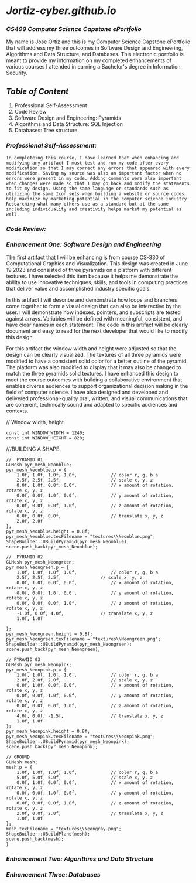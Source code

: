 # *Jortiz-cyber.github.io*

### *CS499 Computer Science Capstone ePortfolio*

  My name is Jose Ortiz and this is my Computer Science Capstone ePortfolio that will address my three outcomes in Software Design and Engineering, Algorithms and Data Structure, and Databases. This electronic portfolio is meant to provide my information on my completed enhancements of various courses I attended in earning a Bachelor's degree in Information Security.

## *Table of Content*
1. Professional Self-Assessment
2. Code Review
3. Software Design and Engineering: Pyramids
4. Algorithms and Data Structure: SQL Injection
5. Databases: Tree structure
   
### *Professional Self-Assessment:*

	In completeing this course, I have learned that when enhancing and modifying any artifact I must test and run my code after every modification so that I may correct any errors that appeared with every modification. Saving my source was also an important factor when no errors were present in my code. Adding comments were also important when changes were made so that I may go back and modify the statements to fit my design. Using the same language or standards such as utilizing the same Icon sets when building a website or source codes help maximize my marketing potential in the computer science industry. Researching what many others use as a standard but at the same including individuality and creativity helps market my potential as well. 
 	

### *Code Review:*
### *Enhancement One: Software Design and Engineering*

  The first artifact that I will be enhancing is from course CS-330 of Computational Graphics and Visualization. This design was created in June 19 2023 and consisted of three pyramids on a platform with different textures. I have selected this item because it helps me demonstrate the ability to use innovative techniques, skills, and tools in computing practices that deliver value and accomplished industry specific goals.

  In this artifact I will describe and demonstrate how loops and branches come together to form a visual design that can also be interactive by the user. I will demonstrate how indexes, pointers, and subscripts are tested against arrays. Variables will be defined with meaningful, consistent, and have clear names in each statement. The code in this artifact will be clearly document and easy to read for the next developer that would like to modify this design.

  For this artifact the window width and height were adjusted so that the design can be clearly visualized. The textures of all three pyramids were modified to have a consistent solid color for a better outline of the pyramid. The platform was also modified to display that it may also be changed to match the three pyramids solid textures. I have enhanced this design to meet the course outcomes with building a collaborative environment that enables diverse audiences to support organizational decision making in the field of computer science. I have also designed and developed and delivered professional-quality oral, written, and visual communications that are coherent, technically sound and adapted to specific audiences and contexts.  

// Window width, height
 
    const int WINDOW_WIDTH = 1240;
    const int WINDOW_HEIGHT = 820;


 ///BUILDING A SHAPE:
	
	//	PYRAMID 01
	GLMesh pyr_mesh_Neonblue;
	pyr_mesh_Neonblue.p = {
		1.0f, 1.0f, 1.0f, 1.0f,				// color r, g, b a
		2.5f, 2.5f, 2.5f,					// scale x, y, z
		0.0f, 1.0f, 0.0f, 0.0f,				// x amount of rotation, rotate x, y, z
		0.0f, 0.0f, 1.0f, 0.0f,				// y amount of rotation, rotate x, y, z
		0.0f, 0.0f, 0.0f, 1.0f,				// z amount of rotation, rotate x, y, z
		0.0f, 0.0f, 0.0f,					// translate x, y, z
		2.0f, 2.0f
	};
	pyr_mesh_Neonblue.height = 0.8f;
	pyr_mesh_Neonblue.texFilename = "textures\\Neonblue.png";
	ShapeBuilder::UBuildPyramid(pyr_mesh_Neonblue);
	scene.push_back(pyr_mesh_Neonblue);
 	
	//	PYRAMID 02
	GLMesh pyr_mesh_Neongreen;
	pyr_mesh_Neongreen.p = {
		1.0f, 1.0f, 1.0f, 1.0f,				// color r, g, b a
		2.5f, 2.5f, 2.5f,				// scale x, y, z
		0.0f, 1.0f, 0.0f, 0.0f,				// x amount of rotation, rotate x, y, z
		0.0f, 0.0f, 1.0f, 0.0f,				// y amount of rotation, rotate x, y, z
		0.0f, 0.0f, 0.0f, 1.0f,				// z amount of rotation, rotate x, y, z
		-1.0f, 0.0f, 4.0f,				// translate x, y, z
		1.0f, 1.0f

	};
	pyr_mesh_Neongreen.height = 0.8f;
	pyr_mesh_Neongreen.texFilename = "textures\\Neongreen.png";
	ShapeBuilder::UBuildPyramid(pyr_mesh_Neongreen);
	scene.push_back(pyr_mesh_Neongreen);

	// PYRAMID 03
	GLMesh pyr_mesh_Neonpink;
	pyr_mesh_Neonpink.p = {
		1.0f, 1.0f, 1.0f, 1.0f,				// color r, g, b a
		2.0f, 2.0f, 2.0f,					// scale x, y, z
		0.0f, 1.0f, 0.0f, 0.0f,				// x amount of rotation, rotate x, y, z
		0.0f, 0.0f, 1.0f, 0.0f,				// y amount of rotation, rotate x, y, z
		0.0f, 0.0f, 0.0f, 1.0f,				// z amount of rotation, rotate x, y, z
		4.0f, 0.0f, -1.5f,					// translate x, y, z
		1.0f, 1.0f
	};
	pyr_mesh_Neonpink.height = 0.8f;
	pyr_mesh_Neonpink.texFilename = "textures\\Neonpink.png";
	ShapeBuilder::UBuildPyramid(pyr_mesh_Neonpink);
	scene.push_back(pyr_mesh_Neonpink);

	// GROUND
	GLMesh mesh;
	mesh.p = {
		1.0f, 1.0f, 1.0f, 1.0f,				// color r, g, b a
		5.0f, 5.0f, 5.0f,					// scale x, y, z
		0.0f, 1.0f, 0.0f, 0.0f,				// x amount of rotation, rotate x, y, z
		0.0f, 0.0f, 1.0f, 0.0f,				// y amount of rotation, rotate x, y, z
		0.0f, 0.0f, 0.0f, 1.0f,				// z amount of rotation, rotate x, y, z
		2.0f, 0.0f, 2.0f,					// translate x, y, z
		1.0f, 1.0f
	};
	mesh.texFilename = "textures\\Neongray.png";
	ShapeBuilder::UBuildPlane(mesh);
	scene.push_back(mesh);
 	}

### *Enhancement Two: Algorithms and Data Structure*
### *Enhancement Three: Databases*
